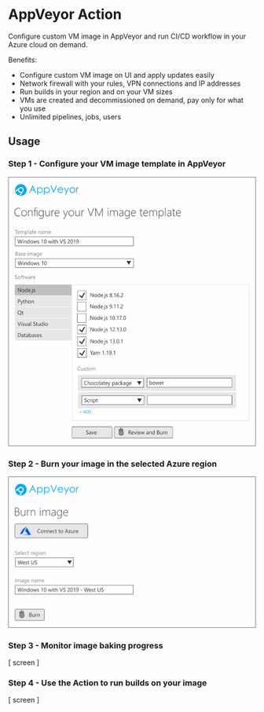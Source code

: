 # AppVeyor Action

Configure custom VM image in AppVeyor and run CI/CD workflow in your Azure cloud on demand.

Benefits:

* Configure custom VM image on UI and apply updates easily
* Network firewall with your rules, VPN connections and IP addresses
* Run builds in your region and on your VM sizes
* VMs are created and decommissioned on demand, pay only for what you use
* Unlimited pipelines, jobs, users

## Usage

### Step 1 - Configure your VM image template in AppVeyor

![Configure your VM image template](assets/img/github-action-step-1-configure-image-template.png)

### Step 2 - Burn your image in the selected Azure region

![Configure your VM image template](assets/img/github-action-step-2-burn-image.png)

### Step 3 - Monitor image baking progress

[ screen ]

### Step 4 - Use the Action to run builds on your image

[ screen ]
